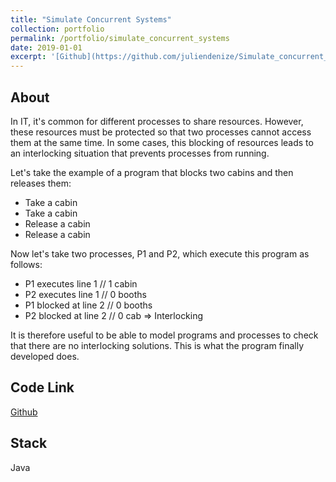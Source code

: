 ```yaml
---
title: "Simulate Concurrent Systems"
collection: portfolio
permalink: /portfolio/simulate_concurrent_systems
date: 2019-01-01
excerpt: '[Github](https://github.com/juliendenize/Simulate_concurrent_systems)'
---
```


## About
In IT, it's common for different processes to share resources. However, these resources must be protected so that two processes cannot access them at the same time. In some cases, this blocking of resources leads to an interlocking situation that prevents processes from running.

Let's take the example of a program that blocks two cabins and then releases them:

- Take a cabin
- Take a cabin
- Release a cabin
- Release a cabin

Now let's take two processes, P1 and P2, which execute this program as follows:

- P1 executes line 1 // 1 cabin
- P2 executes line 1 // 0 booths
- P1 blocked at line 2 // 0 booths
- P2 blocked at line 2 // 0 cab => Interlocking

It is therefore useful to be able to model programs and processes to check that there are no interlocking solutions. This is what the program finally developed does.


## Code Link

[Github](https://github.com/juliendenize/Simulate_concurrent_systems)

## Stack

Java

